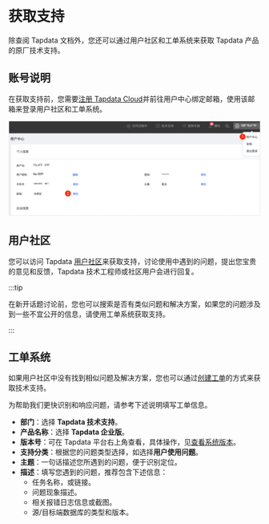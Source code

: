 # 获取支持

除查阅 Tapdata 文档外，您还可以通过用户社区和工单系统来获取 Tapdata 产品的原厂技术支持。



## 账号说明

在获取支持前，您需要[注册 Tapdata Cloud](https://auth.tapdata.net/)并前往用户中心绑定邮箱，使用该邮箱来登录用户社区和工单系统。

![绑定邮箱](images/bind_email_cn.png)



## 用户社区

您可以访问 Tapdata [用户社区](https://tapdata.zohodesk.com.cn/portal/zh/community/tapdata-support)来获取支持，讨论使用中遇到的问题，提出您宝贵的意见和反馈，Tapdata 技术工程师或社区用户会进行回复。

:::tip

在新开话题讨论前，您也可以搜索是否有类似问题和解决方案，如果您的问题涉及到一些不宜公开的信息，请使用工单系统获取支持。

:::



## 工单系统

如果用户社区中没有找到相似问题及解决方案，您也可以通过[创建工单](https://tapdata.zohodesk.com.cn/portal/zh/newticket)的方式来获取技术支持。

为帮助我们更快识别和响应问题，请参考下述说明填写工单信息。

* **部门**：选择 **Tapdata 技术支持**。
* **产品名称**：选择 **Tapdata 企业版**。
* **版本号**：可在 Tapdata 平台右上角查看，具体操作，见[查看系统版本](user-guide/other-settings/check-version.md)。
* **支持分类**：根据您的问题类型选择，如选择**用户使用问题**。
* **主题**：一句话描述您所遇到的问题，便于识别定位。
* **描述**：填写您遇到的问题，推荐包含下述信息：
  * 任务名称，或链接。
  * 问题现象描述。
  * 相关报错日志信息或截图。
  * 源/目标端数据库的类型和版本。
